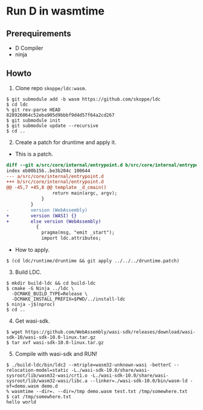 # Run D in wasmtime

## Prerequirements

- D Compiler
- ninja

## Howto

1. Clone repo `skoppe/ldc:wasm`.

```console
$ git submodule add -b wasm https://github.com/skoppe/ldc
$ cd ldc
% git rev-parse HEAD
828926064c52eba905d9bbbf9d4d57f64a2cd267
$ git submodule init
$ git submodule update --recursive
$ cd ..
```

2. Create a patch for druntime and apply it.

- This is a patch.

```diff
diff --git a/src/core/internal/entrypoint.d b/src/core/internal/entrypoint.d
index eb00b156..be3b204c 100644
--- a/src/core/internal/entrypoint.d
+++ b/src/core/internal/entrypoint.d
@@ -45,7 +45,8 @@ template _d_cmain()
                 return main(argc, argv);
             }
         }
-        version (WebAssembly)
+        version (WASI) {}
+        else version (WebAssembly)
           {
             pragma(msg, "emit _start");
             import ldc.attributes;
```

- How to apply.

```console
$ (cd ldc/runtime/druntime && git apply ../../../druntime.patch)
```

3. Build LDC.

```console
$ mkdir build-ldc && cd build-ldc
$ cmake -G Ninja ../ldc \
  -DCMAKE_BUILD_TYPE=Release \
  -DCMAKE_INSTALL_PREFIX=$PWD/../install-ldc
$ ninja -j$(nproc)
$ cd ..
```

4. Get wasi-sdk.

```console
$ wget https://github.com/WebAssembly/wasi-sdk/releases/download/wasi-sdk-10/wasi-sdk-10.0-linux.tar.gz
$ tar xvf wasi-sdk-10.0-linux.tar.gz
```

5. Compile with wasi-sdk and RUN!

```console
$ ./build-ldc/bin/ldc2 --mtriple=wasm32-unknown-wasi -betterC --relocation-model=static -L./wasi-sdk-10.0/share/wasi-sysroot/lib/wasm32-wasi/crt1.o -L./wasi-sdk-10.0/share/wasi-sysroot/lib/wasm32-wasi/libc.a --linker=./wasi-sdk-10.0/bin/wasm-ld -of=demo.wasm demo.d
% wasmtime --dir=. --dir=/tmp demo.wasm test.txt /tmp/somewhere.txt
$ cat /tmp/somewhere.txt
hello world
```
